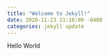 ```yaml
---
title: "Welcome to Jekyll!"
date: 2020-11-23 21:16:00 -0400
categories: jekyll update
---
```


Hello World
